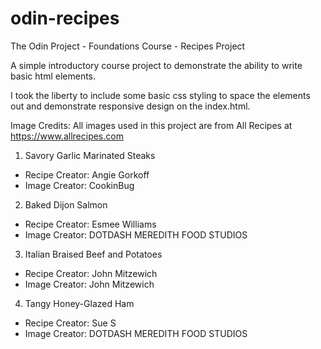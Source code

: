 # odin-recipes
The Odin Project - Foundations Course - Recipes Project

A simple introductory course project to demonstrate the ability to write basic html elements. 

I took the liberty to include some basic css styling to space the elements out and demonstrate responsive design on the index.html.

Image Credits:
All images used in this project are from All Recipes at https://www.allrecipes.com

1. Savory Garlic Marinated Steaks
 - Recipe Creator: Angie Gorkoff
 - Image Creator: CookinBug

2. Baked Dijon Salmon
 - Recipe Creator: Esmee Williams
 - Image Creator: DOTDASH MEREDITH FOOD STUDIOS

3. Italian Braised Beef and Potatoes
 - Recipe Creator: John Mitzewich
 - Image Creator: John Mitzewich

4. Tangy Honey-Glazed Ham
 - Recipe Creator: Sue S
 - Image Creator: DOTDASH MEREDITH FOOD STUDIOS